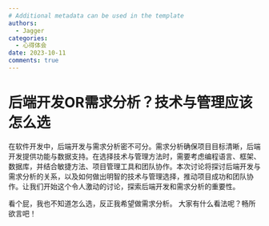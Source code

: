 ```yaml
---
# Additional metadata can be used in the template
authors: 
  - Jagger
categories:
  - 心得体会
date: 2023-10-11           
comments: true
---
```

# 后端开发OR需求分析？技术与管理应该怎么选

在软件开发中，后端开发与需求分析密不可分。需求分析确保项目目标清晰，后端开发提供功能与数据支持。在选择技术与管理方法时，需要考虑编程语言、框架、数据库，并结合敏捷方法、项目管理工具和团队协作。本次讨论将探讨后端开发与需求分析的关系，以及如何做出明智的技术与管理选择，推动项目成功和团队协作。让我们开始这个令人激动的讨论，探索后端开发和需求分析的重要性。
<!-- more -->

看个屁，我也不知道怎么选，反正我希望做需求分析。
大家有什么看法呢？畅所欲言吧！
